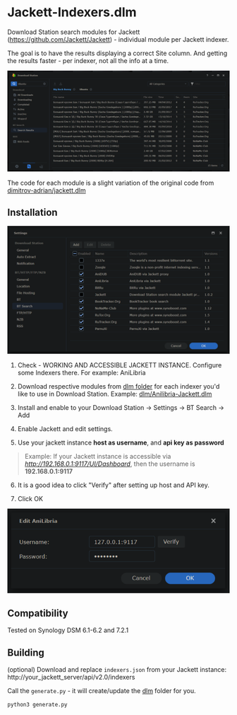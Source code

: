 # Jackett-Indexers.dlm
Download Station search modules for Jackett (https://github.com/Jackett/Jackett) - individual module per Jackett indexer.

The goal is to have the results displaying a correct Site column. And getting the results faster - per indexer, not all the info at a time.

![Synology Download Station Search BT results](/screenshots/Download-Station.png?raw=true "Synology Download Station Search BT results")

The code for each module is a slight variation of the original code from [dimitrov-adrian/jackett.dlm](https://github.com/dimitrov-adrian/jackett.dlm)


## Installation

![Synology Download Station BT Search configuration](/screenshots/BT-Search-Settings.png?raw=true "Synology Download Station BT Search configuration")

1. Check - WORKING AND ACCESSIBLE JACKETT INSTANCE. Configure some Indexers there. For example: AniLibria

2. Download respective modules from [dlm folder](/dlm) for each indexer you'd like to use in Download Station. Example: [dlm/Anilibria-Jackett.dlm](/dlm/Anilibria-Jackett.dlm)

3. Install and enable to your Download Station -> Settings -> BT Search -> Add

4. Enable Jackett and edit settings.

5. Use your jackett instance **host as username**, and **api key as password**
> Example: If your Jackett instance is accessible via *http://192.168.0.1:9117/UI/Dashboard*,
> then the username is **192.168.0.1:9117**

6. It is a good idea to click "Verify" after setting up host and API key.

7. Click OK

![Synology Download Station Search BT results](/screenshots/Edit-AniLibria.png?raw=true "Synology Download Station Search BT results")


## Compatibility

Tested on Synology DSM 6.1-6.2 and 7.2.1


## Building

(optional) Download and replace `indexers.json` from your Jackett instance: http://your_jackett_server/api/v2.0/indexers

Call the `generate.py` - it will create/update the [dlm](/dlm) folder for you.

```bash
python3 generate.py
```
